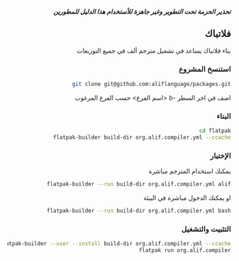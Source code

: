  <div dir="RTL">
 
##### تحذير الحزمة تحت التطوير وغير جاهزة للأستخدام هذا الدليل للمطورين

## فلاتباك
بناء فلاتباك يساعد في تشغيل مترجم ألف في جميع التوزيعات 

### استنسخ المشروع
```bash
git clone git@github.com:aliflanguage/packages.git 
```
اضف في اخر السطر -b <اسم الفرع> حسب الفرع المرغوب 

### البناء 
```bash
cd flatpak
flatpak-builder build-dir org.alif.compiler.yml --ccache
```
### الإختبار 
يمكنك استخدام المترجم مباشرة
```bash
flatpak-builder --run build-dir org.alif.compiler.yml alif
```
او يمكنك الدخول مباشرة في البيئة 
```bash
flatpak-builder --run build-dir org.alif.compiler.yml bash
```

### التثبيت والتشغيل
```bash
flatpak-builder --user --install build-dir org.alif.compiler.yml --ccache
flatpak run org.alif.compiler
```
</div>
